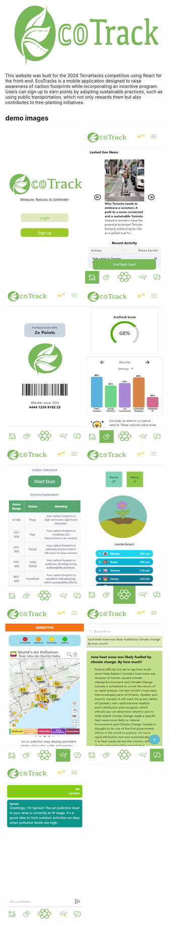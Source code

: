 <img src="https://github.com/grayzcale/green-project/blob/master/public/images/EcoTrackLogo.png" alt="logo" width="700" height="200" />

This website was built for the 2024 TerraHacks competition using React for the front-end. EcoTracks is a mobile application designed to raise awareness of carbon footprints while incorporating an incentive program. Users can sign up to earn points by adopting sustainable practices, such as using public transportation, which not only rewards them but also contributes to tree-planting initiatives.

## demo images
<div>
  <img src="https://github.com/grayzcale/green-project/blob/master/demo_images/landing_page.png" alt="landing page" width="250" height="500" />
  <img src="https://github.com/grayzcale/green-project/blob/master/demo_images/homepage.png" alt="home page" width="250" height="500" />
  <img src="https://github.com/grayzcale/green-project/blob/master/demo_images/eco_card.png" alt="eco card page" width="250" height="500" />
  <img src="https://github.com/grayzcale/green-project/blob/master/demo_images/stats.png" alt="stats page" width="250" height="500" />
  <img src="https://github.com/grayzcale/green-project/blob/master/demo_images/quiz.png" alt="calculator page" width="250" height="500" />
  <img src="https://github.com/grayzcale/green-project/blob/master/demo_images/flower.png" alt="flower page" width="250" height="500" />
  <img src="https://github.com/grayzcale/green-project/blob/master/demo_images/air_quality.png" alt="air quality page" width="250" height="500" />
  <img src="https://github.com/grayzcale/green-project/blob/master/demo_images/forum.png" alt="forum page" width="250" height="500" />
  <img src="https://github.com/grayzcale/green-project/blob/master/demo_images/ai.png" alt="ai page" width="250" height="500" />

</div>
